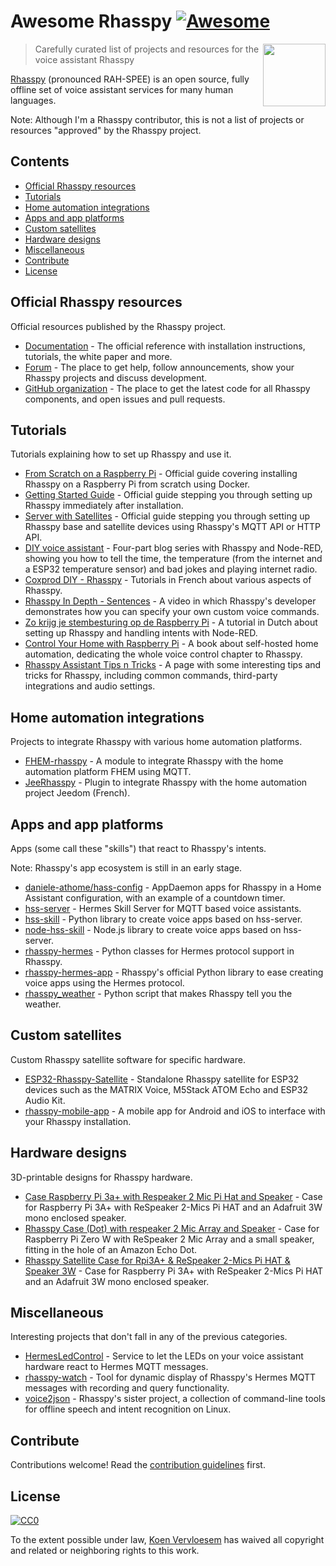 # Awesome Rhasspy [![Awesome](https://awesome.re/badge.svg)](https://awesome.re)

[<img src="https://raw.githubusercontent.com/rhasspy/rhasspy/master/docs/img/rhasspy.svg" align="right" width="100">](https://rhasspy.readthedocs.io)

> Carefully curated list of projects and resources for the voice assistant Rhasspy

[Rhasspy](https://rhasspy.readthedocs.io) (pronounced RAH-SPEE) is an open source, fully offline set of voice assistant services for many human languages.

Note: Although I'm a Rhasspy contributor, this is not a list of projects or resources "approved" by the Rhasspy project.

## Contents

- [Official Rhasspy resources](#official-rhasspy-resources)
- [Tutorials](#tutorials)
- [Home automation integrations](#home-automation-integrations)
- [Apps and app platforms](#apps-and-app-platforms)
- [Custom satellites](#custom-satellites)
- [Hardware designs](#hardware-designs)
- [Miscellaneous](#miscellaneous)
- [Contribute](#contribute)
- [License](#license)

## Official Rhasspy resources

Official resources published by the Rhasspy project.

- [Documentation](https://rhasspy.readthedocs.io) - The official reference with installation instructions, tutorials, the white paper and more.
- [Forum](https://community.rhasspy.org) - The place to get help, follow announcements, show your Rhasspy projects and discuss development.
- [GitHub organization](https://github.com/rhasspy/) - The place to get the latest code for all Rhasspy components, and open issues and pull requests.

## Tutorials

Tutorials explaining how to set up Rhasspy and use it.

- [From Scratch on a Raspberry Pi](https://rhasspy.readthedocs.io/en/latest/tutorials/#from-scratch-on-a-raspberry-pi) - Official guide covering installing Rhasspy on a Raspberry Pi from scratch using Docker.
- [Getting Started Guide](https://rhasspy.readthedocs.io/en/latest/tutorials/#getting-started-guide) - Official guide stepping you through setting up Rhasspy immediately after installation.
- [Server with Satellites](https://rhasspy.readthedocs.io/en/latest/tutorials/#server-with-satellites) - Official guide stepping you through setting up Rhasspy base and satellite devices using Rhasspy's MQTT API or HTTP API.
- [DIY voice assistant](https://cstan.io/?p=11925&lang=en) - Four-part blog series with Rhasspy and Node-RED, showing you how to tell the time, the temperature (from the internet and a ESP32 temperature sensor) and bad jokes and playing internet radio.
- [Coxprod DIY - Rhasspy](https://www.coxprod.org/domotique/category/domotique/rhasspy/) - Tutorials in French about various aspects of Rhasspy.
- [Rhasspy In Depth - Sentences](https://www.youtube.com/watch?v=sWVl0ZoXZEo) - A video in which Rhasspy's developer demonstrates how you can specify your own custom voice commands.
- [Zo krijg je stembesturing op de Raspberry Pi](https://computertotaal.nl/artikelen/internet-thuis/zo-krijg-je-stembesturing-op-de-raspberry-pi/) - A tutorial in Dutch about setting up Rhasspy and handling intents with Node-RED.
- [Control Your Home with Raspberry Pi](https://koen.vervloesem.eu/books/control-your-home-with-raspberry-pi/) - A book about self-hosted home automation, dedicating the whole voice control chapter to Rhasspy.
- [Rhasspy Assistant Tips n Tricks](https://kiboost.github.io/jeedom_docs/other/Rhasspy/) - A page  with some interesting tips and tricks for Rhasspy, including common commands, third-party integrations and audio settings.

## Home automation integrations

Projects to integrate Rhasspy with various home automation platforms.

- [FHEM-rhasspy](https://github.com/fhem/fhem-rhasspy) - A module to integrate Rhasspy with the home automation platform FHEM using MQTT.
- [JeeRhasspy](https://kiboost.github.io/jeedom_docs/plugins/jeerhasspy/fr_FR/) - Plugin to integrate Rhasspy with the home automation project Jeedom (French).

## Apps and app platforms

Apps (some call these "skills") that react to Rhasspy's intents.

Note: Rhasspy's app ecosystem is still in an early stage.

- [daniele-athome/hass-config](https://github.com/daniele-athome/hass-config) - AppDaemon apps for Rhasspy in a Home Assistant configuration, with an example of a countdown timer.
- [hss-server](https://github.com/patrickjane/hss-server) - Hermes Skill Server for MQTT based voice assistants.
- [hss-skill](https://github.com/patrickjane/hss-skill) - Python library to create voice apps based on hss-server.
- [node-hss-skill](https://github.com/patrickjane/node-hss-skill) - Node.js library to create voice apps based on hss-server.
- [rhasspy-hermes](https://github.com/rhasspy/rhasspy-hermes) - Python classes for Hermes protocol support in Rhasspy.
- [rhasspy-hermes-app](https://rhasspy-hermes-app.readthedocs.io) - Rhasspy's official Python library to ease creating voice apps using the Hermes protocol.
- [rhasspy_weather](https://github.com/Daenara/rhasspy_weather) - Python script that makes Rhasspy tell you the weather.

## Custom satellites

Custom Rhasspy satellite software for specific hardware.

- [ESP32-Rhasspy-Satellite](https://github.com/Romkabouter/ESP32-Rhasspy-Satellite) - Standalone Rhasspy satellite for ESP32 devices such as the MATRIX Voice, M5Stack ATOM Echo and ESP32 Audio Kit.
- [rhasspy-mobile-app](https://github.com/razzo04/rhasspy-mobile-app) - A mobile app for Android and iOS to interface with your Rhasspy installation.

## Hardware designs

3D-printable designs for Rhasspy hardware.

- [Case Raspberry Pi 3a+ with Respeaker 2 Mic Pi Hat and Speaker](https://www.thingiverse.com/thing:4685595) - Case for Raspberry Pi 3A+ with ReSpeaker 2-Mics Pi HAT and an Adafruit 3W mono enclosed speaker.
- [Rhasspy Case (Dot) with respeaker 2 Mic Array and Speaker](https://www.thingiverse.com/thing:4704214) - Case for Raspberry Pi Zero W with ReSpeaker 2 Mic Array and a small speaker, fitting in the hole of an Amazon Echo Dot.
- [Rhasspy Satellite Case for Rpi3A+ & ReSpeaker 2-Mics Pi HAT & Speaker 3W](https://www.thingiverse.com/thing:4642517) - Case for Raspberry Pi 3A+ with ReSpeaker 2-Mics Pi HAT and an Adafruit 3W mono enclosed speaker.

## Miscellaneous

Interesting projects that don't fall in any of the previous categories.

- [HermesLedControl](https://github.com/project-alice-assistant/HermesLedControl) - Service to let the LEDs on your voice assistant hardware react to Hermes MQTT messages.
- [rhasspy-watch](https://github.com/cedcox/rhasspy-watch) - Tool for dynamic display of Rhasspy's Hermes MQTT messages with recording and query functionality.
- [voice2json](https://voice2json.org/) - Rhasspy's sister project, a collection of command-line tools for offline speech and intent recognition on Linux.

## Contribute

Contributions welcome! Read the [contribution guidelines](contributing.md) first.

## License

[![CC0](https://mirrors.creativecommons.org/presskit/buttons/88x31/svg/cc-zero.svg)](https://creativecommons.org/publicdomain/zero/1.0)

To the extent possible under law, [Koen Vervloesem](mailto:koen@vervloesem.eu) has waived all copyright and
related or neighboring rights to this work.
